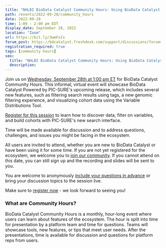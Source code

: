 ```yaml
---
title: "NHLBI BioData Catalyst Community Hours: Using BioData Catalyst Powered by PIC-SURE's New Search Interface"
path: /events/2022-09-28/community_hours
date: 2022-09-28
time: 1:00 - 2:00 pm EDT
display_date: September 28, 2022
location: "Zoom"
url: https://bit.ly/3wmFoIs
forum_post: https://bdcatalyst.freshdesk.com/support/discussions/forums/60000122778
registration_required: true
tags: [community hours]
seo:
  title: "NHLBI BioData Catalyst Community Hours: Using BioData Catalyst Powered by PIC-SURE's New Search Interface"
  description:
---
```


Join us on [Wednesday, September 28th at 1:00 pm ET](https://bit.ly/3wmFoIs) for BioData Catalyst Community Hours. This informal, virtual event  will showcase BioData Catalyst Powered by PIC-SURE's upcoming release, which includes several new features, such as filtering search results using tags, a new genomic filtering experience, and visualizing cohort data using the Variable Distributions Tool.

[Register for this session](https://bit.ly/3wmFoIs) to learn how to discover data, filter on variables, and build cohorts with PIC-SURE's new search interface.

Time will be made available for discussion and to address questions, challenges, and issues you might be facing in the ecosystem.

All users are invited to attend, whether you are new to BioData Catalyst or have been using it for some time. If you are not yet registered for the ecosystem, we welcome you to [join our community](https://biodatacatalyst.nhlbi.nih.gov/contact/ecosystem). If you cannot attend on this date, you can still sign up and the recording and slides will be sent to you.

You are welcome to anonymously [include your questions in advance](https://forms.gle/JpNWQbLXoxzro5zi9) or bring your discussion topics to the session live.

Make sure to [register now](https://bit.ly/3wmFoIs) - we look forward to seeing you!

### What are Community Hours?

BioData Catalyst Community Hours is a monthly, hour-long event where users can learn about features of the ecosystem. The hour is split into time for presentation by a platform team and time for questions. Teams will showcase tools, new features, or tips that meet user needs. After the presentations, time is available for discussion and questions for platform reps from users.